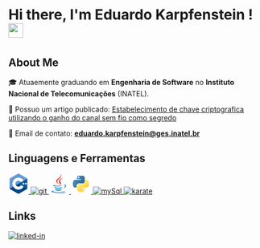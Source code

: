 # Hi there, I'm Eduardo Karpfenstein ! <img src="https://media.giphy.com/media/hvRJCLFzcasrR4ia7z/giphy.gif" width="29px" height="29px">
## About Me
🎓 Atuaemente graduando em **Engenharia de Software** no **Instituto Nacional de Telecomunicações** (INATEL).

📝 Possuo um artigo publicado: [Estabelecimento de chave criptografica utilizando o ganho do canal sem fio como segredo](https://drive.google.com/file/d/19VLjQ8VN_jb-feLoo_ZY8jY-3QF549sF/view?usp=drive_link)

📧 Email de contato: **eduardo.karpfenstein@ges.inatel.br**

## Linguagens e Ferramentas
<p align="left"> <a href="https://www.w3schools.com/cpp/" target="_blank" rel="noreferrer"> <img src="https://raw.githubusercontent.com/devicons/devicon/master/icons/cplusplus/cplusplus-original.svg" alt="cplusplus" width="40" height="40"/> </a> <a href="https://git-scm.com/" target="_blank" rel="noreferrer"> <img src="https://www.vectorlogo.zone/logos/git-scm/git-scm-icon.svg" alt="git" width="40" height="40"/> </a> <a href="https://www.java.com" target="_blank" rel="noreferrer"> <img src="https://raw.githubusercontent.com/devicons/devicon/master/icons/java/java-original.svg" alt="java" width="40" height="40"/> </a>  <a href="https://www.python.org" target="_blank" rel="noreferrer"> <img src="https://raw.githubusercontent.com/devicons/devicon/master/icons/python/python-original.svg" alt="python" width="40" height="40"/> </a> <a href="https://www.mysql.com" target="_blank" rel="noreferrer"> <img src="https://www.svgrepo.com/show/303251/mysql-logo.svg" alt="mySql" width="40" height="40"/> </a> <a href="https://www.karatelabs.io" target="_blank" rel="noreferrer"> <img src="https://icon.icepanel.io/Technology/png-shadow-512/Karate-Labs.png" alt="karate" width="40" height="40"/> </a>


## Links
[![linked-in](https://img.shields.io/badge/Linked_In-0077B5?style=for-the-badge&logo=LinkedIn&logoColor=white)](https://www.linkedin.com/in/eduardo-karpfenstein/)
